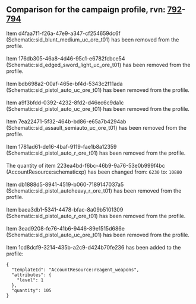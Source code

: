 ## Comparison for the campaign profile, rvn: [792](https://github.com/PRO100KatYT/FortniteProfileRevisions/tree/main/profiles/campaign/792%20campaign.json)-[794](https://github.com/PRO100KatYT/FortniteProfileRevisions/tree/main/profiles/campaign/794%20campaign.json)

Item d4faa7f1-f26a-47e9-a347-cf254659dc6f (Schematic:sid_blunt_medium_uc_ore_t01) has been removed from the profile.
<br><br>
Item 176db305-46a8-4d46-95c1-e6782fcbce54 (Schematic:sid_edged_sword_light_uc_ore_t01) has been removed from the profile.
<br><br>
Item bdb698a2-00af-465e-bf4d-5343c2f11ada (Schematic:sid_pistol_auto_uc_ore_t01) has been removed from the profile.
<br><br>
Item a9f3bfdd-0392-4232-8fd2-d46ec6c9da1c (Schematic:sid_pistol_auto_uc_ore_t01) has been removed from the profile.
<br><br>
Item 7ea22471-5f32-464b-bd86-e65a7b4294ab (Schematic:sid_assault_semiauto_uc_ore_t01) has been removed from the profile.
<br><br>
Item 1781ad61-de16-4baf-9119-fae1b8a12359 (Schematic:sid_pistol_auto_r_ore_t01) has been removed from the profile.
<br><br>
The quantity of item 223ea4bd-f6bc-46b9-9a76-53e0b999f4bc (AccountResource:schematicxp) has been changed from: `6230` to: `10880`
<br><br>
Item db1888d5-8941-4519-b060-7189147037a5 (Schematic:sid_pistol_autoheavy_r_ore_t01) has been removed from the profile.
<br><br>
Item baea3db1-5341-4478-bfac-8a09b5101309 (Schematic:sid_pistol_auto_r_ore_t01) has been removed from the profile.
<br><br>
Item 3ead9208-fe76-41b6-9446-89e1515d686e (Schematic:sid_pistol_auto_uc_ore_t01) has been removed from the profile.
<br><br>
Item 1cd8dcf9-3214-435b-a2c9-d424b70fe236 has been added to the profile:

```
{
  "templateId": "AccountResource:reagent_weapons",
  "attributes": {
    "level": 1
  },
  "quantity": 105
}
```

<br><br>
